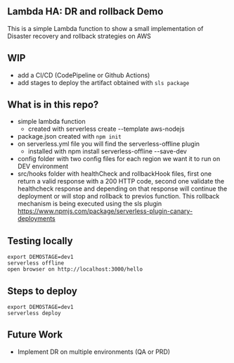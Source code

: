 ## Lambda HA: DR and rollback Demo

This is a simple Lambda function to show a small implementation of Disaster recovery and rollback strategies on AWS

## WIP
- add a CI/CD (CodePipeline or Github Actions)
- add stages to deploy the artifact obtained with ```sls package```

## What is in this repo?
- simple lambda function
    - created with serverless create --template aws-nodejs
- package.json created with ```npm init```
- on serverless.yml file you will find the serverless-offline plugin
    - installed with npm install serverless-offline --save-dev
- config folder with two config files for each region we want it to run on DEV environment
- src/hooks folder with healthCheck and rollbackHook files, first one return a valid response with a 200 HTTP code,
    second one validate the healthcheck response and depending on that response will continue the deployment or will stop and rollback to previos function. This rollback mechanism is being executed using the sls plugin https://www.npmjs.com/package/serverless-plugin-canary-deployments

## Testing locally
```
export DEMOSTAGE=dev1
serverless offline
open browser on http://localhost:3000/hello
```


## Steps to deploy
```
export DEMOSTAGE=dev1
serverless deploy 
```

## Future Work
- Implement DR on multiple environments (QA or PRD)